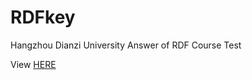 # RDFkey

Hangzhou Dianzi University
Answer of RDF Course Test


View [HERE](https://legr4ndk.github.io/RDFkey/)
